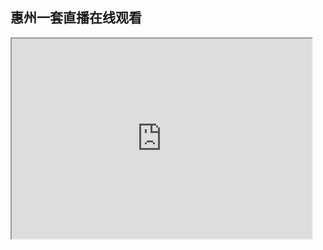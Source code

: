 ## 惠州一套直播在线观看
<iframe src="http://dslive.grtn.cn/hzzh/sd/live.m3u8" height="320" width="480"></video>

声明：本站只提供直播源，侵权请联系删除

